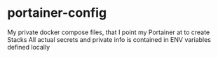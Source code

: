 # portainer-config

My private docker compose files, that I point my Portainer at to create Stacks
All actual secrets and private info is contained in ENV variables defined locally
